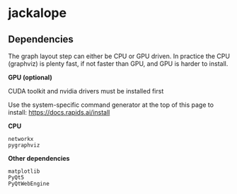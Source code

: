 # jackalope

## Dependencies

The graph layout step can either be CPU or GPU driven. In practice the CPU (graphviz)
is plenty fast, if not faster than GPU, and GPU is harder to install.

**GPU (optional)**

CUDA toolkit and nvidia drivers must be installed first

Use the system-specific command generator at the top of this page to install:
https://docs.rapids.ai/install

**CPU**

```
networkx
pygraphviz
```

**Other dependencies**

```
matplotlib
PyQt5
PyQtWebEngine
```
